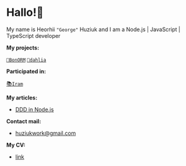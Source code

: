 # Hallo!👋

My name is Heorhii `"George"` Huziuk and I am a Node.js | JavaScript | TypeScript developer

**My projects:**

[`🔵BonORM`](https://www.npmjs.com/package/bonorm) 
[`🌸dahlia`](https://github.com/hhuziuk/dahlia.git)

**Participated in:**

[📚`Iram`](https://github.com/iram-test/iram-backend)

**My articles:** 
* [DDD in Node.js](https://github.com/hhuziuk/ddd-nodejs.git)

**Contact mail:**
* huziukwork@gmail.com

**My CV:**
*  [link](https://github.com/hhuziuk/cv/blob/main/heorhii-huziuk-resume-04-07.pdf)
